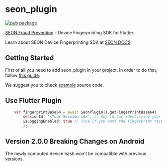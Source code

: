 # seon_plugin

[![pub package](https://img.shields.io/pub/v/seon_plugin.svg)](https://pub.dartlang.org/packages/seon_plugin)

[SEON Fraud Prevention](https://seon.io/) - Device Fingerprinting SDK for Flutter.

Learn about SEON Device Fingerprinting SDK at [SEON DOCS](https://docs.seon.io/getting-started/device-fingerprinting?_ga=2.234703388.388222201.1661599912-60975941.1661413923)

## Getting Started

First of all you need to add seon_plugin in your project. In order to do that, follow [this guide](https://pub.dev/packages/seon_plugin/install).

We suggest you to check [example](https://github.com/Shahin-Sefidgaran/seon-flutter-sdk/tree/main/src/example) source code.

## Use Flutter Plugin

```dart
    var fingerprintBase64 = await SeonPlugin().getFingerPrintBase64(
        sessionId: '<Your Session id>', // Any id for identifying your session with seon.
        isLoggingEnabled: true // True if you want the fingerprint response to be logged.
        );
```

## Version 2.0.0 Breaking Changes on Android

The newly computed device hash won't be compatible with previous versions.
